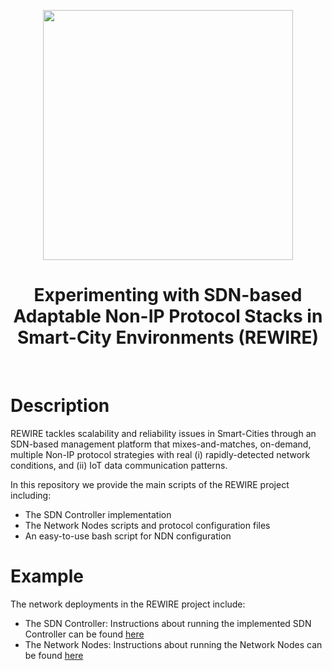
<p align="center">
  <img src="https://raw.githubusercontent.com/athenarc/rewire/rewire.png" width="400px"/>
  <h1 align="center">Experimenting with SDN-based Adaptable Non-IP Protocol Stacks in Smart-City Environments (REWIRE)</h1>
  <br />
</p>

# Description

REWIRE tackles scalability and reliability issues in Smart-Cities through an SDN-based management platform that mixes-and-matches, on-demand, multiple Non-IP protocol strategies with real (i) rapidly-detected network conditions, and (ii) IoT data communication patterns.

In this repository we provide the main scripts of the REWIRE project including:

* The SDN Controller implementation
* The Network Nodes scripts and protocol configuration files
* An easy-to-use bash script for NDN configuration

# Example
The network deployments in the REWIRE project include:

* The SDN Controller: Instructions about running the implemented SDN Controller can be found [here](/controller/README.md) 
* The Network Nodes: Instructions about running the Network Nodes can be found [here](/nodes/README.md) 





